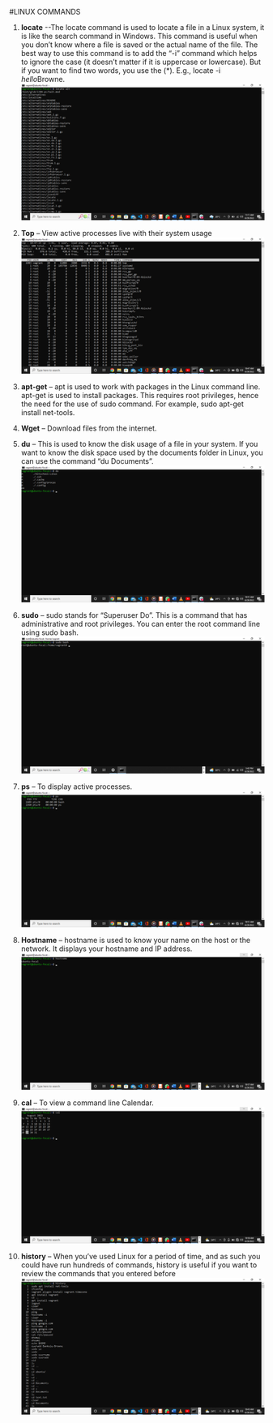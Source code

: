 #LINUX COMMANDS

1.	**locate** --The locate command is used to locate a file in a Linux system, it is like the search command in Windows. 
This command is useful when you don’t know where a file is saved or the actual name of the file. 
The best way to use this command is to add the “-i” command which helps to ignore the case (it doesn’t matter if it is uppercase or lowercase).
But if you want to find two words, you use the (*). E.g., locate -i *hello*Browne.
![locate](./Screenshot%20(48).png)

2.	**Top** – View active processes live with their system usage
![top](./Screenshot%20(41).png)

3.	**apt-get** – apt is used to work with packages in the Linux command line. apt-get is used to install packages. This requires root privileges, hence the need for the use of sudo command. For example, sudo apt-get install net-tools.

4.	**Wget** – Download files from the internet.


5.	**du** – This is used to know the disk usage of a file in your system. If you want to know the disk space used by the documents folder in Linux, you can use the command “du Documents”. ![du](./Screenshot%20(44).png)

6.	**sudo** – sudo stands for “Superuser Do”. This is a command that has administrative and root privileges. You can enter the root command line using sudo bash. ![sudo](./Screenshot%20(49).png) 

7.	**ps** – To display active processes. ![ps](./Screenshot%20(45).png)

8.	**Hostname** – hostname is used to know your name on the host or the network. It displays your hostname and IP address. ![Hostname](./Screenshot%20(46).png)

9.	**cal** – To view a command line Calendar. ![cal](./Screenshot%20(47).png)

10.	**history** – When you’ve used Linux for a period of time, and as such you could have run hundreds of commands, history is useful if you want to review the commands that you entered before
![history](./Screenshot%20(40).png)
